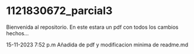 # 1121830672_parcial3

Bienvenida al repositorio. En este estara un pdf con todos los cambios hechos...

15-11-2023 7:52 p.m Añadida de pdf y modificacion minima de readme.md
